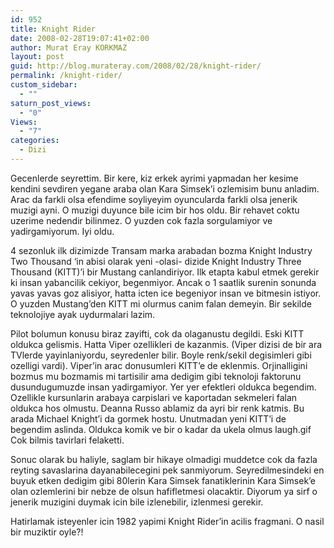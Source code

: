 ```yaml
---
id: 952
title: Knight Rider
date: 2008-02-28T19:07:41+02:00
author: Murat Eray KORKMAZ
layout: post
guid: http://blog.murateray.com/2008/02/28/knight-rider/
permalink: /knight-rider/
custom_sidebar:
  - ""
saturn_post_views:
  - "0"
Views:
  - "7"
categories:
  - Dizi
---
```

Gecenlerde seyrettim. Bir kere, kiz erkek ayrimi yapmadan her kesime kendini sevdiren yegane araba olan Kara Simsek&#8217;i ozlemisim bunu anladim. Arac da farkli olsa efendime soyliyeyim oyuncularda farkli olsa jenerik muzigi ayni. O muzigi duyunce bile icim bir hos oldu. Bir rehavet coktu uzerime nedendir bilinmez. O yuzden cok fazla sorgulamiyor ve yadirgamiyorum. Iyi oldu.

4 sezonluk ilk dizimizde Transam marka arabadan bozma Knight Industry Two Thousand &#8216;in abisi olarak yeni -olasi- dizide Knight Industry Three Thousand (KITT)&#8217;i bir Mustang canlandiriyor. Ilk etapta kabul etmek gerekir ki insan yabancilik cekiyor, begenmiyor. Ancak o 1 saatlik surenin sonunda yavas yavas goz alisiyor, hatta icten ice begeniyor insan ve bitmesin istiyor. O yuzden Mustang&#8217;den KITT mi olurmus canim falan demeyin. Bir sekilde teknolojiye ayak uydurmalari lazim.

Pilot bolumun konusu biraz zayifti, cok da olaganustu degildi. Eski KITT oldukca gelismis. Hatta Viper ozellikleri de kazanmis. (Viper dizisi de bir ara TVlerde yayinlaniyordu, seyredenler bilir. Boyle renk/sekil degisimleri gibi ozelligi vardi). Viper&#8217;in arac donusumleri KITT&#8217;e de eklenmis. Orjinalligini bozmus mu bozmamis mi tartisilir ama dedigim gibi teknoloji faktorunu dusundugumuzde insan yadirgamiyor. Yer yer efektleri oldukca begendim. Ozellikle kursunlarin arabaya carpislari ve kaportadan sekmeleri falan oldukca hos olmustu. Deanna Russo ablamiz da ayri bir renk katmis. Bu arada Michael Knight&#8217;i da gormek hostu. Unutmadan yeni KITT&#8217;i de begendim aslinda. Oldukca komik ve bir o kadar da ukela olmus laugh.gif Cok bilmis tavirlari felaketti.

Sonuc olarak bu haliyle, saglam bir hikaye olmadigi muddetce cok da fazla reyting savaslarina dayanabilecegini pek sanmiyorum. Seyredilmesindeki en buyuk etken dedigim gibi 80lerin Kara Simsek fanatiklerinin Kara Simsek&#8217;e olan ozlemlerini bir nebze de olsun hafifletmesi olacaktir. Diyorum ya sirf o jenerik muzigini duymak icin bile izlenebilir, izlenmesi gerekir.

Hatirlamak isteyenler icin 1982 yapimi Knight Rider&#8217;in acilis fragmani. O nasil bir muziktir oyle?!

<span class="embed-youtube" style="text-align:center; display: block;"></span>